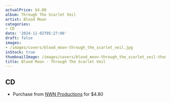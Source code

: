 ```yaml
---
actualPrice: $4.80
album: Through The Scarlet Veil
artist: Blood Moon
categories:
- CD
date: '2024-11-02T05:27:06'
draft: false
images:
- /images/covers/blood_moon-through_the_scarlet_veil.jpg
inStock: true
thumbnailImage: /images/covers/blood_moon-through_the_scarlet_veil-thumb.jpg
title: Blood Moon - Through The Scarlet Veil
---
```


## CD
* Purchase from [NWN Productions](http://shop.nwnprod.com/index.php?route=product/product&path=93&product_id=39888&sort=pd.name&order=ASC) for $4.80
